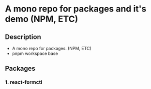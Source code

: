 # A mono repo for packages and it's demo (NPM, ETC)

## Description
- A mono repo for packages. (NPM, ETC) 
- pnpm workspace base

## Packages

### 1. react-formctl
